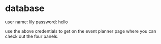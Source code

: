 # database

user name: lily
password: hello

use the above credentials to get on the event planner page where you can check out the four panels.
